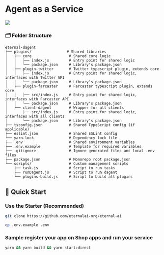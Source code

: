 # Agent as a Service

<span style="display: flex">
    <img src="https://s2.coinmarketcap.com/static/img/coins/64x64/31401.png" />
</span>

### 🗂️ Folder Structure
```plaintext
eternal-dagent
├── plugins/                # Shared libraries
│   ├── core                 # Shared core logic
│   │   ├── index.js         # Entry point for shared logic
│   │   └── package.json     # Library's package.json
│   ├── plugin-twitter       # Twitter typescript plugin, extends core
│   │   ├── index.js         # Entry point for shared logic, interfaces with Twitter API
│   │   └── package.json     # Library's package.json
│   ├── plugin-farcaster     # Farcaster typescript plugin, extends core
│   │   ├── src/index.js     # Entry point for shared logic, interfaces with Farcaster API
│   │   └── package.json     # Library's package.json
│   └── client-dagent        # Wrapper for all clients
│       ├── src/index.js     # Entry point for shared logic, interfaces with all clients
│       └── package.json     # Library's package.json
├── tsconfig.json            # Shared TypeScript config (if applicable)
├── eslint.json              # Shared ESLint config
└── yarn.lock                # Dependency lock file
├── .env                     # Shared environment variables
├── .env.example             # Template for required variables
├── .gitignore               # Ignore generated files and local .env files
├── package.json             # Monorepo root package.json
└── scripts/                 # Custom management scripts
    ├── task.js              # Script to run tasks
    ├── runDagent.js         # Script to run dagent
    └── plugins-build.js     # Script to build all plugins
```

## 🚀 Quick Start

### Use the Starter (Recommended)

```bash
git clone https://github.com/eternalai-org/eternal-ai

cp .env.example .env
```

### Sample register your app on Shop apps and run your service

```bash
yarn && yarn build && yarn start:direct

```